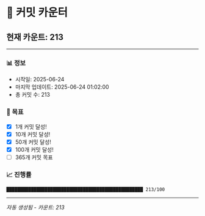 # 🔢 커밋 카운터

## 현재 카운트: 213

---

### 📊 정보
- 시작일: 2025-06-24
- 마지막 업데이트: 2025-06-24 01:02:00
- 총 커밋 수: 213

### 🎯 목표
- [x] 1개 커밋 달성!
- [x] 10개 커밋 달성!
- [x] 50개 커밋 달성!
- [x] 100개 커밋 달성!
- [ ] 365개 커밋 목표

### 📈 진행률
```
██████████████████████████████████████████████████ 213/100
```

---
*자동 생성됨 - 카운트: 213*
